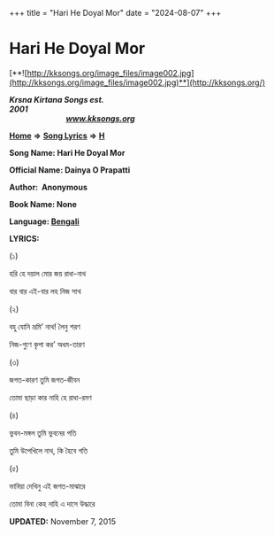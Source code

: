 +++
title = "Hari He Doyal Mor"
date = "2024-08-07"
+++

# Hari He Doyal Mor
[**![http://kksongs.org/image_files/image002.jpg](http://kksongs.org/image_files/image002.jpg)**](http://kksongs.org/)

**_Krsna Kirtana Songs est. 2001_**                                                                                                                                                 **_www.kksongs.org_**

**[Home](http://kksongs.org/)** **⇒** **[Song Lyrics](http://kksongs.org/lyrics.html)** **⇒** **[H](http://kksongs.org/songs/song_h.html)**

**Song Name: Hari He Doyal Mor**

**Official Name: Dainya O Prapatti**

**Author:  Anonymous**

**Book Name: None**

**Language: [Bengali](http://kksongs.org/language/list/bengali.html)**

**LYRICS:**

(১)

হরি হে দয়াল মোর জয় রাধা-নাথ

বার বার এই-বার লহ নিজ সাথ

(২)

বহু যোনি ভ্রমি’ নাথ! লৈনু শরণ

নিজ-গুণে কৃপা কর’ অধম-তারণ

(৩)

জগত-কারণ তুমি জগত-জীবন

তোমা ছাড়া কার নাহি হে রাধা-রমণ

(৪)

ভুবন-মঙ্গল তুমি ভুবনের পতি

তুমি উপেখিলে নাথ, কি হৈবে গতি

(৫)

ভাবিয়া দেখিনু এই জগত-মাঝারে

তোমা বিনা কেহ নাহি এ দাসে উদ্ধারে

**UPDATED:** November 7, 2015